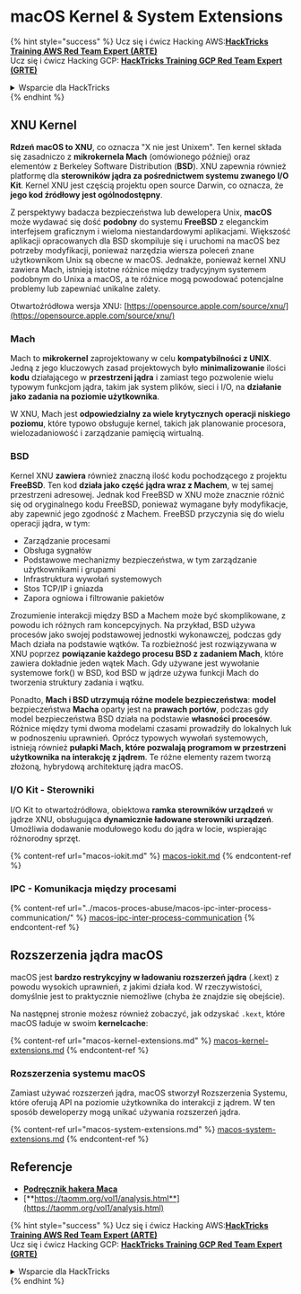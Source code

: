 # macOS Kernel & System Extensions

{% hint style="success" %}
Ucz się i ćwicz Hacking AWS:<img src="../../../.gitbook/assets/arte.png" alt="" data-size="line">[**HackTricks Training AWS Red Team Expert (ARTE)**](https://training.hacktricks.xyz/courses/arte)<img src="../../../.gitbook/assets/arte.png" alt="" data-size="line">\
Ucz się i ćwicz Hacking GCP: <img src="../../../.gitbook/assets/grte.png" alt="" data-size="line">[**HackTricks Training GCP Red Team Expert (GRTE)**<img src="../../../.gitbook/assets/grte.png" alt="" data-size="line">](https://training.hacktricks.xyz/courses/grte)

<details>

<summary>Wsparcie dla HackTricks</summary>

* Sprawdź [**plany subskrypcyjne**](https://github.com/sponsors/carlospolop)!
* **Dołącz do** 💬 [**grupy Discord**](https://discord.gg/hRep4RUj7f) lub [**grupy telegram**](https://t.me/peass) lub **śledź** nas na **Twitterze** 🐦 [**@hacktricks\_live**](https://twitter.com/hacktricks\_live)**.**
* **Podziel się sztuczkami hackingowymi, przesyłając PR-y do** [**HackTricks**](https://github.com/carlospolop/hacktricks) i [**HackTricks Cloud**](https://github.com/carlospolop/hacktricks-cloud) repozytoriów github.

</details>
{% endhint %}

## XNU Kernel

**Rdzeń macOS to XNU**, co oznacza "X nie jest Unixem". Ten kernel składa się zasadniczo z **mikrokernela Mach** (omówionego później) oraz elementów z Berkeley Software Distribution (**BSD**). XNU zapewnia również platformę dla **sterowników jądra za pośrednictwem systemu zwanego I/O Kit**. Kernel XNU jest częścią projektu open source Darwin, co oznacza, że **jego kod źródłowy jest ogólnodostępny**.

Z perspektywy badacza bezpieczeństwa lub dewelopera Unix, **macOS** może wydawać się dość **podobny** do systemu **FreeBSD** z eleganckim interfejsem graficznym i wieloma niestandardowymi aplikacjami. Większość aplikacji opracowanych dla BSD skompiluje się i uruchomi na macOS bez potrzeby modyfikacji, ponieważ narzędzia wiersza poleceń znane użytkownikom Unix są obecne w macOS. Jednakże, ponieważ kernel XNU zawiera Mach, istnieją istotne różnice między tradycyjnym systemem podobnym do Unixa a macOS, a te różnice mogą powodować potencjalne problemy lub zapewniać unikalne zalety.

Otwartoźródłowa wersja XNU: [https://opensource.apple.com/source/xnu/](https://opensource.apple.com/source/xnu/)

### Mach

Mach to **mikrokernel** zaprojektowany w celu **kompatybilności z UNIX**. Jedną z jego kluczowych zasad projektowych było **minimalizowanie** ilości **kodu** działającego w **przestrzeni jądra** i zamiast tego pozwolenie wielu typowym funkcjom jądra, takim jak system plików, sieci i I/O, na **działanie jako zadania na poziomie użytkownika**.

W XNU, Mach jest **odpowiedzialny za wiele krytycznych operacji niskiego poziomu**, które typowo obsługuje kernel, takich jak planowanie procesora, wielozadaniowość i zarządzanie pamięcią wirtualną.

### BSD

Kernel XNU **zawiera** również znaczną ilość kodu pochodzącego z projektu **FreeBSD**. Ten kod **działa jako część jądra wraz z Machem**, w tej samej przestrzeni adresowej. Jednak kod FreeBSD w XNU może znacznie różnić się od oryginalnego kodu FreeBSD, ponieważ wymagane były modyfikacje, aby zapewnić jego zgodność z Machem. FreeBSD przyczynia się do wielu operacji jądra, w tym:

* Zarządzanie procesami
* Obsługa sygnałów
* Podstawowe mechanizmy bezpieczeństwa, w tym zarządzanie użytkownikami i grupami
* Infrastruktura wywołań systemowych
* Stos TCP/IP i gniazda
* Zapora ogniowa i filtrowanie pakietów

Zrozumienie interakcji między BSD a Machem może być skomplikowane, z powodu ich różnych ram koncepcyjnych. Na przykład, BSD używa procesów jako swojej podstawowej jednostki wykonawczej, podczas gdy Mach działa na podstawie wątków. Ta rozbieżność jest rozwiązywana w XNU poprzez **powiązanie każdego procesu BSD z zadaniem Mach**, które zawiera dokładnie jeden wątek Mach. Gdy używane jest wywołanie systemowe fork() w BSD, kod BSD w jądrze używa funkcji Mach do tworzenia struktury zadania i wątku.

Ponadto, **Mach i BSD utrzymują różne modele bezpieczeństwa**: **model** bezpieczeństwa **Macha** oparty jest na **prawach portów**, podczas gdy model bezpieczeństwa BSD działa na podstawie **własności procesów**. Różnice między tymi dwoma modelami czasami prowadziły do lokalnych luk w podnoszeniu uprawnień. Oprócz typowych wywołań systemowych, istnieją również **pułapki Mach, które pozwalają programom w przestrzeni użytkownika na interakcję z jądrem**. Te różne elementy razem tworzą złożoną, hybrydową architekturę jądra macOS.

### I/O Kit - Sterowniki

I/O Kit to otwartoźródłowa, obiektowa **ramka sterowników urządzeń** w jądrze XNU, obsługująca **dynamicznie ładowane sterowniki urządzeń**. Umożliwia dodawanie modułowego kodu do jądra w locie, wspierając różnorodny sprzęt.

{% content-ref url="macos-iokit.md" %}
[macos-iokit.md](macos-iokit.md)
{% endcontent-ref %}

### IPC - Komunikacja między procesami

{% content-ref url="../macos-proces-abuse/macos-ipc-inter-process-communication/" %}
[macos-ipc-inter-process-communication](../macos-proces-abuse/macos-ipc-inter-process-communication/)
{% endcontent-ref %}

## Rozszerzenia jądra macOS

macOS jest **bardzo restrykcyjny w ładowaniu rozszerzeń jądra** (.kext) z powodu wysokich uprawnień, z jakimi działa kod. W rzeczywistości, domyślnie jest to praktycznie niemożliwe (chyba że znajdzie się obejście).

Na następnej stronie możesz również zobaczyć, jak odzyskać `.kext`, które macOS ładuje w swoim **kernelcache**:

{% content-ref url="macos-kernel-extensions.md" %}
[macos-kernel-extensions.md](macos-kernel-extensions.md)
{% endcontent-ref %}

### Rozszerzenia systemu macOS

Zamiast używać rozszerzeń jądra, macOS stworzył Rozszerzenia Systemu, które oferują API na poziomie użytkownika do interakcji z jądrem. W ten sposób deweloperzy mogą unikać używania rozszerzeń jądra.

{% content-ref url="macos-system-extensions.md" %}
[macos-system-extensions.md](macos-system-extensions.md)
{% endcontent-ref %}

## Referencje

* [**Podręcznik hakera Maca**](https://www.amazon.com/-/es/Charlie-Miller-ebook-dp-B004U7MUMU/dp/B004U7MUMU/ref=mt\_other?\_encoding=UTF8\&me=\&qid=)
* [**https://taomm.org/vol1/analysis.html**](https://taomm.org/vol1/analysis.html)

{% hint style="success" %}
Ucz się i ćwicz Hacking AWS:<img src="../../../.gitbook/assets/arte.png" alt="" data-size="line">[**HackTricks Training AWS Red Team Expert (ARTE)**](https://training.hacktricks.xyz/courses/arte)<img src="../../../.gitbook/assets/arte.png" alt="" data-size="line">\
Ucz się i ćwicz Hacking GCP: <img src="../../../.gitbook/assets/grte.png" alt="" data-size="line">[**HackTricks Training GCP Red Team Expert (GRTE)**<img src="../../../.gitbook/assets/grte.png" alt="" data-size="line">](https://training.hacktricks.xyz/courses/grte)

<details>

<summary>Wsparcie dla HackTricks</summary>

* Sprawdź [**plany subskrypcyjne**](https://github.com/sponsors/carlospolop)!
* **Dołącz do** 💬 [**grupy Discord**](https://discord.gg/hRep4RUj7f) lub [**grupy telegram**](https://t.me/peass) lub **śledź** nas na **Twitterze** 🐦 [**@hacktricks\_live**](https://twitter.com/hacktricks\_live)**.**
* **Podziel się sztuczkami hackingowymi, przesyłając PR-y do** [**HackTricks**](https://github.com/carlospolop/hacktricks) i [**HackTricks Cloud**](https://github.com/carlospolop/hacktricks-cloud) repozytoriów github.

</details>
{% endhint %}
